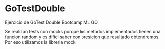 # GoTestDouble
Ejercicio de GoTest Double Bootcamp ML GO

Se realizan tests con mocks porque los metodos implementados tienen una funcion random y es dificl saber con presicion que resultado obtendremos. Por eso utilizamos la libreria mock